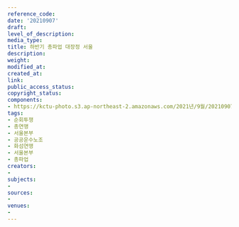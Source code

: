 ```yaml
---
reference_code: 
date: '20210907'
draft: 
level_of_description: 
media_type: 
title: 하반기 총파업 대장정 서울
description: 
weight: 
modified_at: 
created_at: 
link: 
public_access_status: 
copyright_status: 
components:
- https://kctu-photo.s3.ap-northeast-2.amazonaws.com/2021년/9월/20210907-하반기+총파업+대장정+서울_순회투쟁_총연맹_서울본부_공공운수노조_화섬연맹_서울본부_총파업/_R6X0274.jpg
tags:
- 순회투쟁
- 총연맹
- 서울본부
- 공공운수노조
- 화섬연맹
- 서울본부
- 총파업
creators:
- 
subjects:
- 
sources:
- 
venues:
- 
---
```

